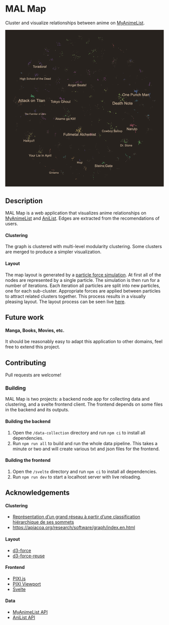 # MAL Map

Cluster and visualize relationships between anime on [MyAnimeList](https://myanimelist.net/).

<!-- Overview image -->

![](assets/overview.png)

## Description

MAL Map is a web application that visualizes anime relationships on [MyAnimeList](https://myanimelist.net/) and [AniList](https://anilist.co/home). Edges are extracted from the recomendations of users.

#### Clustering

The graph is clustered with multi-level modularity clustering. Some clusters are merged to produce a simpler visualization.

#### Layout

The map layout is generated by a [particle force simulation](https://github.com/d3/d3-force). At first all of the nodes are represented by a single particle. The simulation is then run for a number of iterations. Each iteration all particles are split into new particles, one for each sub-cluster. Appropriate forces are applied between particles to attract related clusters together. This process results in a visually pleasing layout. The layout process can be seen live [here](https://www.malmap.net/#animate=true).

## Future work

#### Manga, Books, Movies, etc.

It should be reasonably easy to adapt this application to other domains, feel free to extend this project.

## Contributing

Pull requests are welcome!

### Building

MAL Map is two projects: a backend node app for collecting data and clustering, and a svelte frontend client. The frontend depends on some files in the backend and its outputs.

#### Building the backend

1. Open the `/data-collection` directory and run `npm ci` to install all dependencies.
2. Run `npm run all` to build and run the whole data pipeline. This takes a minute or two and will create various txt and json files for the frontend.

#### Building the frontend

1. Open the `/svelte` directory and run `npm ci` to install all dependencies.
2. Run `npm run dev` to start a localhost server with live reloading.

## Acknowledgements

#### Clustering

- [Représentation d’un grand réseau à partir d’une
  classification hiérarchique de ses sommets](https://apiacoa.org/publications/2011/rossivilla-vialaneix2011societe-fran-caise.pdf)
- https://apiacoa.org/research/software/graph/index.en.html

#### Layout

- [d3-force](https://github.com/d3/d3-force)
- [d3-force-reuse](https://github.com/twosixlabs/d3-force-reuse)

#### Frontend

- [PIXI.js](https://www.pixijs.com/)
- [PIXI Viewport](https://github.com/davidfig/pixi-viewport)
- [Svelte](https://svelte.dev/)

#### Data

- [MyAnimeList API](https://myanimelist.net/apiconfig/references/api/v2)
- [AniList API](https://anilist.gitbook.io/anilist-apiv2-docs/)
